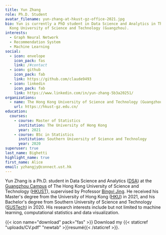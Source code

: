 ```yaml
---
title: Yun Zhang
role: Ph.D. Student
avatar_filename: yun-zhang-at-hkust-gz-office-2021.jpg
bio: Yun is currently a PhD student in Data Science and Analytics in The Hong
  Kong University of Science and Technology (Guangzhou).
interests:
  - Graph Neural Network
  - Recommendation System
  - Machine Learning
social:
  - icon: envelope
    icon_pack: fas
    link: /#contact
  - icon: github
    icon_pack: fab
    link: https://github.com/claude9493
  - icon: linkedin
    icon_pack: fab
    link: https://www.linkedin.com/in/yun-zhang-5b3a20251/
organizations:
  - name: The Hong Kong University of Science and Technology (Guangzhou)
    url: https://hkust-gz.edu.cn/
education:
  courses:
    - course: Master of Statistics
      institution: The University of Hong Kong
      year: 2021
    - course: BSc in Statistics
      institution: Southern University of Science and Technology
      year: 2020
superuser: true
last_name: Bighetti
highlight_name: true
first_name: Alice
email: yzhangjy@connect.ust.hk
---
```


Yun Zhang is a Ph.D. student in Data Science and Analytics ([DSA](https://hkust-gz.edu.cn/academics/four-hubs/information-hub/data-science-and-analytics)) at the [Guangzhou Campus](https://hkust-gz.edu.cn/) of The Hong Kong University of Science and Technology ([HKUST](https://hkust.hk/)), supervised by Professor [Bingyi Jing](https://www.math.ust.hk/~majing/). He received his Master's degree from the University of Hong Kong ([HKU](https://hku.hk/)) in 2021, and his Bachelor's degree from  Southern University of Science and Technology ([SUSTech]((https://www.sustech.edu.cn/en/))) in 2020. 
His research interests include but not limited to machine learning, computational statistics and data visualization.

{{< icon name="download" pack="fas" >}} Download my {{< staticref "uploads/CV.pdf" "newtab" >}}resumé{{< /staticref >}}.
